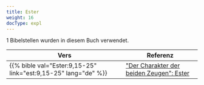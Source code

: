 ```yaml
---
title: Ester
weight: 16
docType: expl
---
```


1 Bibelstellen wurden in diesem Buch verwendet.

| Vers | Referenz |
|-------|-----------|
| {{% bible val="Ester:9,15-25" link="est:9,15-25" lang="de" %}} | ["Der Charakter der beiden Zeugen": Ester](/expl/content/witnesses/the-two-witnesses#5f50) |
